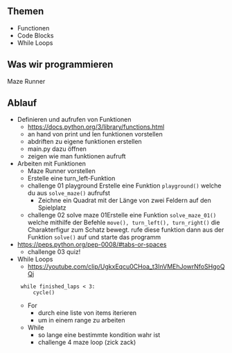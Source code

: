 ## Themen 
* Functionen  
* Code Blocks  
* While Loops  

## Was wir programmieren
Maze Runner

## Ablauf
 * Definieren und aufrufen von Funktionen
   * https://docs.python.org/3/library/functions.html
   * an hand von print und len funktionen vorstellen
   * abdriften zu eigene funktionen erstellen
   * main.py dazu öffnen
   * zeigen wie man funktionen aufruft
 * Arbeiten mit Funktionen
   * Maze Runner vorstellen
   * Erstelle eine turn_left-Funktion
   * challenge 01 playground Erstelle eine Funktion `playground()` welche du aus `solve_maze()` aufrufst
     * Zeichne ein Quadrat mit der Länge von zwei Feldern auf den Spielplatz
   * challenge 02 solve maze 01Erstelle eine Funktion `solve_maze_01()` welche mithilfe der Befehle `move(), turn_left(), turn_right()` die Charakterfigur zum Schatz bewegt. rufe diese funktion dann aus der Funktion `solve()` auf und starte das programm
 * https://peps.python.org/pep-0008/#tabs-or-spaces
   * challenge 03 quiz!
 * While Loops
   * https://youtube.com/clip/UgkxEqcu0CHoa_t3InVMEhJowrNfoSHgoQQj
   ```
    while finished_laps < 3:
        cycle()
   ```
   * For 
     * durch eine liste von items iterieren
     * um in einem range zu arbeiten
   * While
     * so lange eine bestimmte kondition wahr ist
     * challenge 4 maze loop (zick zack)
